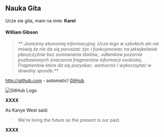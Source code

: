 ## Nauka Gita

Ucze sie gita, mam na imie: **Karol**


#### William Gibson

 >_** Jesteśmy ekonomią informacyjną. Ucza tego w szkołach ale nie mówią że nie da się poruszać życ i funkcjonowac na jakiejkolwiek płaszczyźnie bez zostawiania śladów,. odłamków pozornie pozbawionych znaczenia fragmentów informacji osobistej. Fragmentów które da się pozyskac.
wzmocnić i wykorzsytać w dowolny sposób.**_








   http://github.com - automatic!
[GitHub](http://github.com)

![GitHub Logo](https://octodex.github.com/images/bouncercat.png)


**XXXX**


As Kanye West said:

> We're living the future so
> the present is our past.

**XXXX**
